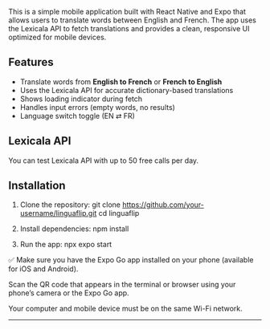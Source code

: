 This is a simple mobile application built with React Native and Expo that allows users to translate words between English and French. The app uses the Lexicala API to fetch translations and provides a clean, responsive UI optimized for mobile devices.

## Features
- Translate words from **English to French** or **French to English**
- Uses the Lexicala API for accurate dictionary-based translations
- Shows loading indicator during fetch
- Handles input errors (empty words, no results)
- Language switch toggle (EN ⇄ FR)

## Lexicala API
You can test Lexicala API with up to 50 free calls per day.

## Installation

1. Clone the repository:
git clone https://github.com/your-username/linguaflip.git
cd linguaflip

2. Install dependencies:
  npm install

3. Run the app:
  npx expo start

✅ Make sure you have the Expo Go app installed on your phone (available for iOS and Android).

Scan the QR code that appears in the terminal or browser using your phone’s camera or the Expo Go app.

Your computer and mobile device must be on the same Wi-Fi network.

---
